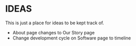 # IDEAS
This is just a place for ideas to be kept track of.

- About page changes to Our Story page
- Change development cycle on Software page to timeline